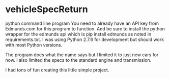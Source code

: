 # vehicleSpecReturn
python command line program
You need to already have an API key from Edmunds.com for this program to function.
And be sure to install the python wrapper for the edmunds api which is pip install edmunds as noted in requirements.txt.
I was using Python 2.7.6 for development but should work with most Python versions.

The program does what the name says but I limited it to just new cars for now.
I also limited the specs to the standard engine and transmission.

I had tons of fun creating this little simple project.
